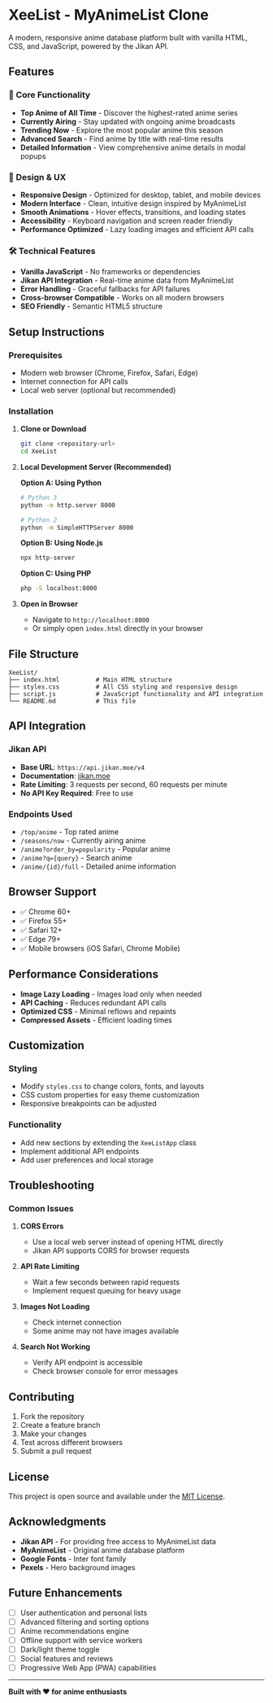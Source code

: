 # XeeList - MyAnimeList Clone

A modern, responsive anime database platform built with vanilla HTML, CSS, and JavaScript, powered by the Jikan API.

## Features

### 🎯 Core Functionality
- **Top Anime of All Time** - Discover the highest-rated anime series
- **Currently Airing** - Stay updated with ongoing anime broadcasts  
- **Trending Now** - Explore the most popular anime this season
- **Advanced Search** - Find anime by title with real-time results
- **Detailed Information** - View comprehensive anime details in modal popups

### 🎨 Design & UX
- **Responsive Design** - Optimized for desktop, tablet, and mobile devices
- **Modern Interface** - Clean, intuitive design inspired by MyAnimeList
- **Smooth Animations** - Hover effects, transitions, and loading states
- **Accessibility** - Keyboard navigation and screen reader friendly
- **Performance Optimized** - Lazy loading images and efficient API calls

### 🛠 Technical Features
- **Vanilla JavaScript** - No frameworks or dependencies
- **Jikan API Integration** - Real-time anime data from MyAnimeList
- **Error Handling** - Graceful fallbacks for API failures
- **Cross-browser Compatible** - Works on all modern browsers
- **SEO Friendly** - Semantic HTML5 structure

## Setup Instructions

### Prerequisites
- Modern web browser (Chrome, Firefox, Safari, Edge)
- Internet connection for API calls
- Local web server (optional but recommended)

### Installation

1. **Clone or Download**
   ```bash
   git clone <repository-url>
   cd XeeList
   ```

2. **Local Development Server (Recommended)**
   
   **Option A: Using Python**
   ```bash
   # Python 3
   python -m http.server 8000
   
   # Python 2
   python -m SimpleHTTPServer 8000
   ```
   
   **Option B: Using Node.js**
   ```bash
   npx http-server
   ```
   
   **Option C: Using PHP**
   ```bash
   php -S localhost:8000
   ```

3. **Open in Browser**
   - Navigate to `http://localhost:8000`
   - Or simply open `index.html` directly in your browser

## File Structure

```
XeeList/
├── index.html          # Main HTML structure
├── styles.css          # All CSS styling and responsive design
├── script.js           # JavaScript functionality and API integration
└── README.md           # This file
```

## API Integration

### Jikan API
- **Base URL**: `https://api.jikan.moe/v4`
- **Documentation**: [jikan.moe](https://jikan.moe/)
- **Rate Limiting**: 3 requests per second, 60 requests per minute
- **No API Key Required**: Free to use

### Endpoints Used
- `/top/anime` - Top rated anime
- `/seasons/now` - Currently airing anime
- `/anime?order_by=popularity` - Popular anime
- `/anime?q={query}` - Search anime
- `/anime/{id}/full` - Detailed anime information

## Browser Support

- ✅ Chrome 60+
- ✅ Firefox 55+
- ✅ Safari 12+
- ✅ Edge 79+
- ✅ Mobile browsers (iOS Safari, Chrome Mobile)

## Performance Considerations

- **Image Lazy Loading** - Images load only when needed
- **API Caching** - Reduces redundant API calls
- **Optimized CSS** - Minimal reflows and repaints
- **Compressed Assets** - Efficient loading times

## Customization

### Styling
- Modify `styles.css` to change colors, fonts, and layouts
- CSS custom properties for easy theme customization
- Responsive breakpoints can be adjusted

### Functionality
- Add new sections by extending the `XeeListApp` class
- Implement additional API endpoints
- Add user preferences and local storage

## Troubleshooting

### Common Issues

1. **CORS Errors**
   - Use a local web server instead of opening HTML directly
   - Jikan API supports CORS for browser requests

2. **API Rate Limiting**
   - Wait a few seconds between rapid requests
   - Implement request queuing for heavy usage

3. **Images Not Loading**
   - Check internet connection
   - Some anime may not have images available

4. **Search Not Working**
   - Verify API endpoint is accessible
   - Check browser console for error messages

## Contributing

1. Fork the repository
2. Create a feature branch
3. Make your changes
4. Test across different browsers
5. Submit a pull request

## License

This project is open source and available under the [MIT License](LICENSE).

## Acknowledgments

- **Jikan API** - For providing free access to MyAnimeList data
- **MyAnimeList** - Original anime database platform
- **Google Fonts** - Inter font family
- **Pexels** - Hero background images

## Future Enhancements

- [ ] User authentication and personal lists
- [ ] Advanced filtering and sorting options
- [ ] Anime recommendations engine
- [ ] Offline support with service workers
- [ ] Dark/light theme toggle
- [ ] Social features and reviews
- [ ] Progressive Web App (PWA) capabilities

---

**Built with ❤️ for anime enthusiasts**